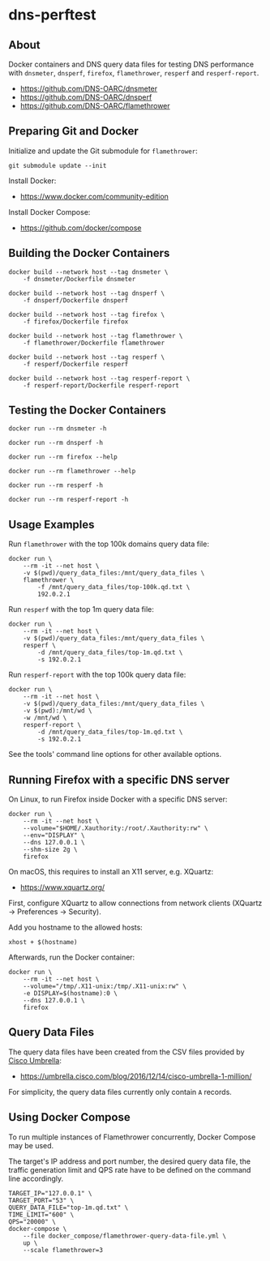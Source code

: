 # dns-perftest

## About

Docker containers and DNS query data files for testing DNS performance with `dnsmeter`, `dnsperf`, `firefox`, `flamethrower`, `resperf` and `resperf-report`.

* https://github.com/DNS-OARC/dnsmeter
* https://github.com/DNS-OARC/dnsperf
* https://github.com/DNS-OARC/flamethrower


## Preparing Git and Docker

Initialize and update the Git submodule for `flamethrower`:

```
git submodule update --init
```

Install Docker:

* https://www.docker.com/community-edition

Install Docker Compose:

* https://github.com/docker/compose


## Building the Docker Containers

```
docker build --network host --tag dnsmeter \
    -f dnsmeter/Dockerfile dnsmeter
```

```
docker build --network host --tag dnsperf \
    -f dnsperf/Dockerfile dnsperf
```

```
docker build --network host --tag firefox \
    -f firefox/Dockerfile firefox
```

```
docker build --network host --tag flamethrower \
    -f flamethrower/Dockerfile flamethrower
```

```
docker build --network host --tag resperf \
    -f resperf/Dockerfile resperf
```

```
docker build --network host --tag resperf-report \
    -f resperf-report/Dockerfile resperf-report
```

## Testing the Docker Containers

```
docker run --rm dnsmeter -h
```

```
docker run --rm dnsperf -h
```

```
docker run --rm firefox --help
```

```
docker run --rm flamethrower --help
```

```
docker run --rm resperf -h
```

```
docker run --rm resperf-report -h
```


## Usage Examples

Run `flamethrower` with the top 100k domains query data file:

```
docker run \
    --rm -it --net host \
    -v $(pwd)/query_data_files:/mnt/query_data_files \
    flamethrower \
        -f /mnt/query_data_files/top-100k.qd.txt \
        192.0.2.1
```

Run `resperf` with the top 1m query data file:

```
docker run \
    --rm -it --net host \
    -v $(pwd)/query_data_files:/mnt/query_data_files \
    resperf \
        -d /mnt/query_data_files/top-1m.qd.txt \
        -s 192.0.2.1
```

Run `resperf-report` with the top 100k query data file:

```
docker run \
    --rm -it --net host \
    -v $(pwd)/query_data_files:/mnt/query_data_files \
    -v $(pwd):/mnt/wd \
    -w /mnt/wd \
    resperf-report \
        -d /mnt/query_data_files/top-1m.qd.txt \
        -s 192.0.2.1
```

See the tools' command line options for other available options.


## Running Firefox with a specific DNS server

On Linux, to run Firefox inside Docker with a specific DNS server:

```
docker run \
    --rm -it --net host \
    --volume="$HOME/.Xauthority:/root/.Xauthority:rw" \
    --env="DISPLAY" \
    --dns 127.0.0.1 \
    --shm-size 2g \
    firefox
```

On macOS, this requires to install an X11 server, e.g. XQuartz:

* https://www.xquartz.org/

First, configure XQuartz to allow connections from network clients (XQuartz -> Preferences -> Security).

Add you hostname to the allowed hosts:

```
xhost + $(hostname)
```

Afterwards, run the Docker container:

```
docker run \
    --rm -it --net host \
    --volume="/tmp/.X11-unix:/tmp/.X11-unix:rw" \
    -e DISPLAY=$(hostname):0 \
    --dns 127.0.0.1 \
    firefox
```

## Query Data Files

The query data files have been created from the CSV files provided by [Cisco Umbrella](https://umbrella.cisco.com/):

* https://umbrella.cisco.com/blog/2016/12/14/cisco-umbrella-1-million/

For simplicity, the query data files currently only contain `A` records.


## Using Docker Compose

To run multiple instances of Flamethrower concurrently, Docker Compose may be used.

The target's IP address and port number, the desired query data file, the traffic generation limit and QPS rate have to be defined on the command line accordingly.

```
TARGET_IP="127.0.0.1" \
TARGET_PORT="53" \
QUERY_DATA_FILE="top-1m.qd.txt" \
TIME_LIMIT="600" \
QPS="20000" \
docker-compose \
    --file docker_compose/flamethrower-query-data-file.yml \
    up \
    --scale flamethrower=3
```
